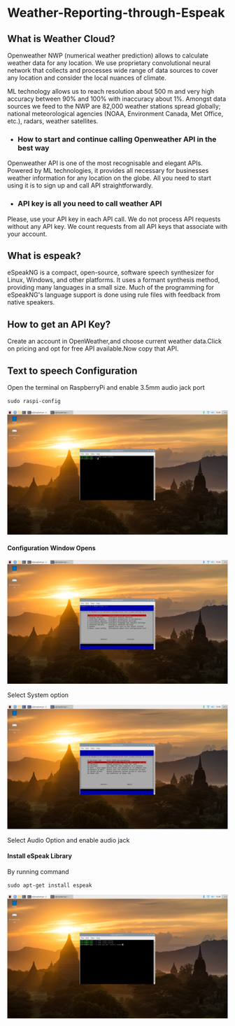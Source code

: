 # Weather-Reporting-through-Espeak

## What is Weather Cloud?
Openweather NWP (numerical weather prediction) allows to calculate weather data for any location. We use proprietary convolutional neural network that collects and processes wide range of data sources to cover any location and consider the local nuances of climate. 

ML technology allows us to reach resolution about 500 m and very high accuracy between 90% and 100% with inaccuracy about 1%. Amongst data sources we feed to the NWP are 82,000 weather stations spread globally; national meteorological agencies (NOAA, Environment Canada, Met Office, etc.), radars, weather satellites.

- ### How to start and continue calling Openweather API in the best way
Openweather API is one of the most recognisable and elegant APIs. Powered by ML technologies, it provides all necessary for businesses weather information for any location on the globe. All you need to start using it is to sign up and call API straightforwardly.

- ### API key is all you need to call weather API
Please, use your API key in each API call. We do not process API requests without any API key. We count requests from all API keys that associate with your account.

## What is espeak?
eSpeakNG is a compact, open-source, software speech synthesizer for Linux, Windows, and other platforms. It uses a formant synthesis method, providing many languages in a small size. Much of the programming for eSpeakNG's language support is done using rule files with feedback from native speakers.

## How to get an API Key?
Create an account in OpenWeather,and choose current weather data.Click on pricing and opt for free API available.Now copy that API.

## Text to speech Configuration
Open the terminal on RaspberryPi and enable 3.5mm audio jack port
```
sudo raspi-config
```
![alt text](https://github.com/Anmol17Agarwal/Weather-Reporting-through-Espeak/blob/main/2021-01-18-164618_1920x1080_scrot.png)

#### Configuration Window Opens

![alt text](https://github.com/Anmol17Agarwal/Weather-Reporting-through-Espeak/blob/main/2021-01-18-164623_1920x1080_scrot.png)

Select System option

![alt text](https://github.com/Anmol17Agarwal/Weather-Reporting-through-Espeak/blob/main/2021-01-18-164630_1920x1080_scrot.png)

Select Audio Option and enable audio jack

#### Install eSpeak Library
By running command
```
sudo apt-get install espeak
```

![alt text](https://github.com/Anmol17Agarwal/Weather-Reporting-through-Espeak/blob/main/2021-01-18-164823_1920x1080_scrot.png)
